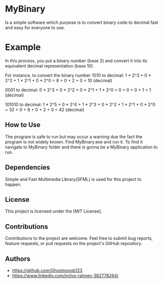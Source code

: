 # MyBinary
Is a simple software which purpose is to convert binary code to decimal fast and easy for everyone to use.

# Example
In this process, you put a binary number (base 2) and convert it into its equivalent decimal representation (base 10).

For instance, to convert the binary number 1010 to decimal:
1 * 2^3 + 0 * 2^2 + 1 * 2^1 + 0 * 2^0 = 8 + 0 + 2 + 0 = 10 (decimal)

0001 to decimal:
0 * 2^3 + 0 * 2^2 + 0 * 2^1 + 1 * 2^0 = 0 + 0 + 0 + 1 = 1 (decimal)

101010 to decimal:
1 * 2^5 + 0 * 2^4 + 1 * 2^3 + 0 * 2^2 + 1 * 2^1 + 0 * 2^0
= 32 + 0 + 8 + 0 + 2 + 0
= 42 (decimal)

## How to Use
The program is safe to run but may occur a warning due the fact the program is not widely known.
Find MyBinary.exe and run it. To find it navigate to MyBinary folder and there is gonna be a MyBinary application to run.

## Dependencies
Simple and Fast Multimedia Library(SFML) is used for this project to happen.

## License
This project is licensed under the [MIT License].

## Contributions
Contributions to the project are welcome. Feel free to submit bug reports, feature requests, or pull requests on the project's GitHub repository.

## Authors
- https://github.com/Ghostnooob123
- https://www.linkedin.com/in/ivo-rahnev-382778264/
